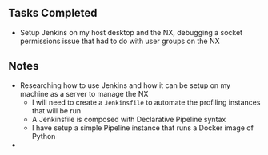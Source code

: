 ## Tasks Completed

- Setup Jenkins on my host desktop and the NX, debugging a socket permissions issue that had to do with user groups on the NX

## Notes

- Researching how to use Jenkins and how it can be setup on my machine as a server to manage the NX
  - I will need to create a `Jenkinsfile` to automate the profiling instances that will be run
  - A Jenkinsfile is composed with Declarative Pipeline syntax
  - I have setup a simple Pipeline instance that runs a Docker image of Python
- 

